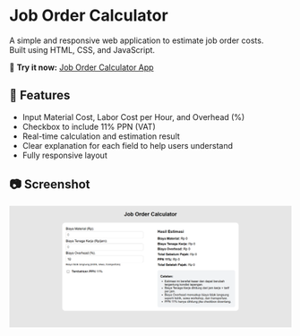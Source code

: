 # Job Order Calculator

A simple and responsive web application to estimate job order costs.  
Built using HTML, CSS, and JavaScript.

🔗 **Try it now:** [Job Order Calculator App](https://job-order-calculator.vercel.app/)

## 🚀 Features
- Input Material Cost, Labor Cost per Hour, and Overhead (%)  
- Checkbox to include 11% PPN (VAT)
- Real-time calculation and estimation result
- Clear explanation for each field to help users understand
- Fully responsive layout

## 📷 Screenshot
![Preview](./preview.png)
